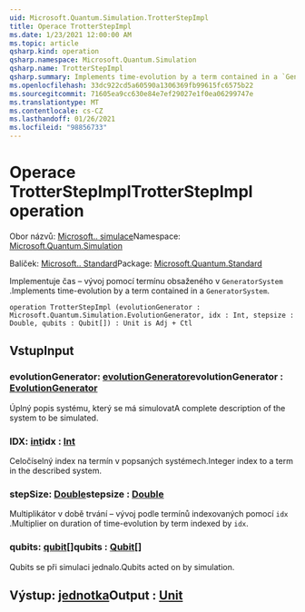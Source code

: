 ```yaml
---
uid: Microsoft.Quantum.Simulation.TrotterStepImpl
title: Operace TrotterStepImpl
ms.date: 1/23/2021 12:00:00 AM
ms.topic: article
qsharp.kind: operation
qsharp.namespace: Microsoft.Quantum.Simulation
qsharp.name: TrotterStepImpl
qsharp.summary: Implements time-evolution by a term contained in a `GeneratorSystem`.
ms.openlocfilehash: 33dc922cd5a60590a1306369fb99615fc6575b22
ms.sourcegitcommit: 71605ea9cc630e84e7ef29027e1f0ea06299747e
ms.translationtype: MT
ms.contentlocale: cs-CZ
ms.lasthandoff: 01/26/2021
ms.locfileid: "98856733"
---
```

# <a name="trotterstepimpl-operation"></a><span data-ttu-id="f5aa9-102">Operace TrotterStepImpl</span><span class="sxs-lookup"><span data-stu-id="f5aa9-102">TrotterStepImpl operation</span></span>

<span data-ttu-id="f5aa9-103">Obor názvů: [Microsoft.. simulace](xref:Microsoft.Quantum.Simulation)</span><span class="sxs-lookup"><span data-stu-id="f5aa9-103">Namespace: [Microsoft.Quantum.Simulation](xref:Microsoft.Quantum.Simulation)</span></span>

<span data-ttu-id="f5aa9-104">Balíček: [Microsoft.. Standard](https://nuget.org/packages/Microsoft.Quantum.Standard)</span><span class="sxs-lookup"><span data-stu-id="f5aa9-104">Package: [Microsoft.Quantum.Standard](https://nuget.org/packages/Microsoft.Quantum.Standard)</span></span>


<span data-ttu-id="f5aa9-105">Implementuje čas – vývoj pomocí termínu obsaženého v `GeneratorSystem` .</span><span class="sxs-lookup"><span data-stu-id="f5aa9-105">Implements time-evolution by a term contained in a `GeneratorSystem`.</span></span>

```qsharp
operation TrotterStepImpl (evolutionGenerator : Microsoft.Quantum.Simulation.EvolutionGenerator, idx : Int, stepsize : Double, qubits : Qubit[]) : Unit is Adj + Ctl
```


## <a name="input"></a><span data-ttu-id="f5aa9-106">Vstup</span><span class="sxs-lookup"><span data-stu-id="f5aa9-106">Input</span></span>

### <a name="evolutiongenerator--evolutiongenerator"></a><span data-ttu-id="f5aa9-107">evolutionGenerator: [evolutionGenerator](xref:Microsoft.Quantum.Simulation.EvolutionGenerator)</span><span class="sxs-lookup"><span data-stu-id="f5aa9-107">evolutionGenerator : [EvolutionGenerator](xref:Microsoft.Quantum.Simulation.EvolutionGenerator)</span></span>

<span data-ttu-id="f5aa9-108">Úplný popis systému, který se má simulovat</span><span class="sxs-lookup"><span data-stu-id="f5aa9-108">A complete description of the system to be simulated.</span></span>


### <a name="idx--int"></a><span data-ttu-id="f5aa9-109">IDX: [int](xref:microsoft.quantum.lang-ref.int)</span><span class="sxs-lookup"><span data-stu-id="f5aa9-109">idx : [Int](xref:microsoft.quantum.lang-ref.int)</span></span>

<span data-ttu-id="f5aa9-110">Celočíselný index na termín v popsaných systémech.</span><span class="sxs-lookup"><span data-stu-id="f5aa9-110">Integer index to a term in the described system.</span></span>


### <a name="stepsize--double"></a><span data-ttu-id="f5aa9-111">stepSize: [Double](xref:microsoft.quantum.lang-ref.double)</span><span class="sxs-lookup"><span data-stu-id="f5aa9-111">stepsize : [Double](xref:microsoft.quantum.lang-ref.double)</span></span>

<span data-ttu-id="f5aa9-112">Multiplikátor v době trvání – vývoj podle termínů indexovaných pomocí `idx` .</span><span class="sxs-lookup"><span data-stu-id="f5aa9-112">Multiplier on duration of time-evolution by term indexed by `idx`.</span></span>


### <a name="qubits--qubit"></a><span data-ttu-id="f5aa9-113">qubits: [qubit](xref:microsoft.quantum.lang-ref.qubit)[]</span><span class="sxs-lookup"><span data-stu-id="f5aa9-113">qubits : [Qubit](xref:microsoft.quantum.lang-ref.qubit)[]</span></span>

<span data-ttu-id="f5aa9-114">Qubits se při simulaci jednalo.</span><span class="sxs-lookup"><span data-stu-id="f5aa9-114">Qubits acted on by simulation.</span></span>



## <a name="output--unit"></a><span data-ttu-id="f5aa9-115">Výstup: [jednotka](xref:microsoft.quantum.lang-ref.unit)</span><span class="sxs-lookup"><span data-stu-id="f5aa9-115">Output : [Unit](xref:microsoft.quantum.lang-ref.unit)</span></span>

